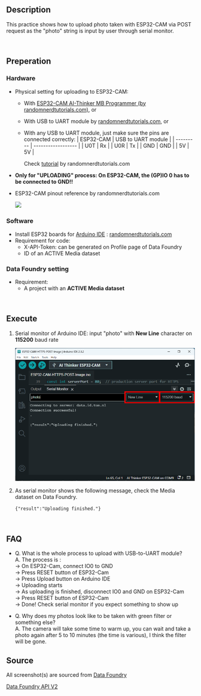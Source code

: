 ## Description

This practice shows how to upload photo taken with ESP32-CAM via POST request as the "photo" string is input by user through serial monitor.

<br>

## Preperation

### Hardware

* Physical setting for uploading to ESP32-CAM: 
    - With [ESP32-CAM AI-Thinker MB Programmer (by randomnerdtutorials.com)](https://randomnerdtutorials.com/upload-code-esp32-cam-mb-usb/), or
    - With USB to UART module by [randomnerdtutorials.com](https://randomnerdtutorials.com/program-upload-code-esp32-cam/), or
    - With any USB to UART module, just make sure the pins are connected correctly:
        | ESP32-CAM | USB to UART module |
        | --------- | ------------------ |
        | U0T | Rx |
        | U0R | Tx |
        | GND | GND |
        | 5V | 5V |
        
      Check [tutorial](https://randomnerdtutorials.com/program-upload-code-esp32-cam/) by randomnerdtutorials.com
        
      
- **Only for "UPLOADING" process: On ESP32-CAM, the (GP)IO 0 has to be connected to GND!!**
- ESP32-CAM pinout reference by randomnerdtutorials.com <br />
  
    ![](https://i0.wp.com/randomnerdtutorials.com/wp-content/uploads/2020/03/ESP32-CAM-pinout-new.png?quality=100&strip=all&ssl=1)

### Software

* Install ESP32 boards for [Arduino IDE](https://www.arduino.cc/en/software) : [randomnerdtutorials.com](https://randomnerdtutorials.com/installing-the-esp32-board-in-arduino-ide-windows-instructions/)
* Requirement for code: 
    * X-API-Token: can be generated on Profile page of Data Foundry
    * ID of an ACTIVE Media dataset

### Data Foundry setting

* Requirement: 
    - A project with an **ACTIVE Media dataset**

<br>

## Execute

1. Serial monitor of Arduino IDE: input "photo" with **New Line** character on **115200** baud rate <br />

    ![](images/ESP32-Cam_POST_to_DF.png)
2. As serial monitor shows the following message, check the Media dataset on Data Foundry.
    ```
    {"result":"Uploading finished."}
    ```

<br>

## FAQ

* Q. What is the whole process to upload with USB-to-UART module? \
    A. The process is : \
        -> On ESP32-Cam, connect IO0 to GND \
        -> Press RESET button of ESP32-Cam \
        -> Press Upload button on Arduino IDE \
        -> Uploading starts \
        -> As uploading is finished, disconnect IO0 and GND on ESP32-Cam \
        -> Press RESET button of ESP32-Cam \
        -> Done! Check serial monitor if you expect something to show up

* Q. Why does my photos look like to be taken with green filter or something else? \
    A. The camera will take some time to warm up, you can wait and take a photo again after 5 to 10 minutes (the time is various), I think the filter will be gone.

## Source

All screenshot(s) are sourced from [Data Foundry](https://data.id.tue.nl/)

[Data Foundry API V2](https://data.id.tue.nl/api/v2/docs/datafoundry.html)